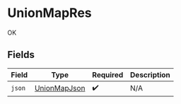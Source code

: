 # UnionMapRes

OK


## Fields

| Field                                                   | Type                                                    | Required                                                | Description                                             |
| ------------------------------------------------------- | ------------------------------------------------------- | ------------------------------------------------------- | ------------------------------------------------------- |
| `json`                                                  | [UnionMapJson](../../models/operations/UnionMapJson.md) | :heavy_check_mark:                                      | N/A                                                     |